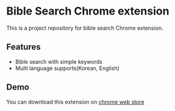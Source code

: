 # Bible Search Chrome extension

This is a project repository for bible search Chrome extension.

## Features

- Bible search with simple keywords
- Multi language supports(Korean, English)

## Demo

You can download this extension on [chrome web store](https://chrome.google.com/webstore/detail/%EC%84%B1%EA%B2%BD-%EC%B0%BE%EA%B8%B0/lcimelgcehidimkkleiknejjiicieekb)
